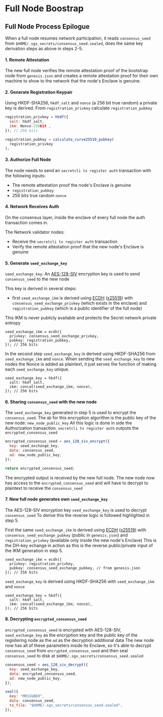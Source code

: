 # Full Node Boostrap

## Full Node Process Epilogue

When a full node resumes network participation, it reads `consensus_seed` from `$HOME/.sgx_secrets/consensus_seed.sealed`, does the same key derivation steps as above in steps 2-5.

#### 1. Remote Attestation

The new full node verifies the remote attestation proof of the bootstrap node from `genesis.json` and creates a remote attestation proof for their own machine to show to the network that the node's Enclave is genuine.

#### 2. Generate Registration Keypair

Using HKDF-SHA256, `hkdf_salt` and `nonce` (a 256 bit true random) a private key is derived. From `registration_privkey` calculate `registration_pubkey`

```js
registration_privkey = hkdf({
  salt: hkdf_salt,
  ikm: Nonce-256bit ,
}); // 256 bits

registration_pubkey = calculate_curve25519_pubkey(
  registration_privkey
);
```

#### 3. Authorize Full Node

The node needs to send an `secretcli tx register auth` transaction with the following inputs:

* The remote attestation proof the node's Enclave is genuine
* `registration_pubkey`
* 256 bits true random `nonce`

#### 4. Network Receives Auth

On the consensus layer, inside the enclave of every full node the auth transaction comes in.

The Network validator nodes:

* Receive the `secretcli tx register auth` transaction
* Verify the remote attestation proof that the new node's Enclave is genuine

#### 5. Generate `seed_exchange_key`

`seed_exchange_key`: An [AES-128-SIV](https://tools.ietf.org/html/rfc5297) encryption key is used to send `consensus_seed` to the new node

This key is derived in several steps:

* first `seed_exchange_ikm` is derived using [ECDH](https://en.wikipedia.org/wiki/Elliptic-curve\_Diffie%E2%80%93Hellman) ([x25519](https://tools.ietf.org/html/rfc7748#section-6)) with `consensus_seed_exchange_privkey` (which exists in the enclave) and `registration_pubkey` (which is a public identifier of the full node)

This IKM is never publicly available and protects the Secret network private entropy

```
seed_exchange_ikm = ecdh({
  privkey: consensus_seed_exchange_privkey,
  pubkey: registration_pubkey,
}); // 256 bits
```

In the second step `seed_exchange_key` is derived using HKDF-SHA256 from `seed_exchange_ikm` and `nonce`. When sending the `seed_exchange_key` to new nodes the Nonce is added as plaintext, it just serves the function of making each `seed_exchange_key` unique.

```
seed_exchange_key = hkdf({
  salt: hkdf_salt,
  ikm: concat(seed_exchange_ikm, nonce),
}); // 256 bits
```

#### 6. Sharing `consensus_seed` with the new node

The `seed_exchange_key` generated in step 5 is used to encrypt the `consensus_seed`. The `AD` for this encryption algorithm is the public key of the new node: `new_node_public_key` All this logic is done in side the Authorization transaction. `secretcli tx register auth` outputs the `encrypted_consensus_seed`

```js
encrypted_consensus_seed = aes_128_siv_encrypt({
  key: seed_exchange_key,
  data: consensus_seed,
  ad: new_node_public_key,
});

return encrypted_consensus_seed;
```

The encrypted output is received by the new full node. The new node now has access to the `encrypted_consensus_seed` and will have to decrypt to plaintext to receive the `consensus_seed`

#### 7. New full node generates own `seed_exchange_key`

The AES-128-SIV encryption key `seed_exchange_key` is used to decrypt `consensus_seed` To derive this the reverse logic is followed highlighted in step 5.

First the same `seed_exchange_ikm` is derived using [ECDH](https://en.wikipedia.org/wiki/Elliptic-curve\_Diffie%E2%80%93Hellman) ([x25519](https://tools.ietf.org/html/rfc7748#section-6)) with `consensus_seed_exchange_pubkey` (public in `genesis.json`) and `registration_privkey` (available only inside the new node's Enclave) This is the DH-key echange in action as this is the reverse public/private input of the IKM generation in step 5.

```
seed_exchange_ikm = ecdh({
  privkey: registration_privkey,
  pubkey: consensus_seed_exchange_pubkey, // from genesis.json
}); // 256 bits
```

`seed_exchange_key` is derived using HKDF-SHA256 with `seed_exchange_ikm` and `nonce`

```
seed_exchange_key = hkdf({
  salt: hkdf_salt,
  ikm: concat(seed_exchange_ikm, nonce),
}); // 256 bits
```

#### 8. Decrypting `encrypted_consensus_seed`

`encrypted_consensus_seed` is encrypted with AES-128-SIV, `seed_exchange_key` as the encryption key and the public key of the registering node as the `ad` as the decryption additional data The new node now has all of these parameters inside its Enclave, so it's able to decrypt `consensus_seed` from `encrypted_consensus_seed` and then seal `consensus_seed` to disk at `$HOME/.sgx_secrets/consensus_seed.sealed`

```js
consensus_seed = aes_128_siv_decrypt({
  key: seed_exchange_key,
  data: encrypted_consensus_seed,
  ad: new_node_public_key,
});

seal({
  key: "MRSIGNER",
  data: consensus_seed,
  to_file: "$HOME/.sgx_secrets/consensus_seed.sealed",
});
```
